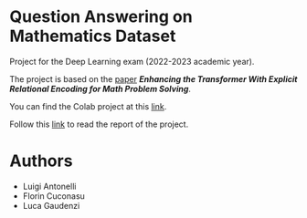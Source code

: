 # Question Answering on Mathematics Dataset
Project for the Deep Learning exam (2022-2023 academic year).

The project is based on the [paper](https://arxiv.org/pdf/1910.06611.pdf)
***Enhancing the Transformer With Explicit Relational Encoding for Math Problem Solving***.

You can find the Colab project at this [link](https://colab.research.google.com/github/luigiantonelli/DeepLearning-Project/blob/main/Deep_Learning_Project_Antonelli_Cuconasu_Gaudenzi.ipynb).

Follow this [link](https://github.com/luigiantonelli/DeepLearning-Project/blob/main/DeepLearning_report.pdf) to read the report of the project.

# Authors
- Luigi Antonelli
- Florin Cuconasu
- Luca Gaudenzi
